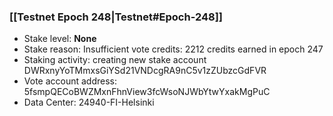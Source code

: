### [[Testnet Epoch 248|Testnet#Epoch-248]]
* Stake level: **None**
* Stake reason: Insufficient vote credits: 2212 credits earned in epoch 247
* Staking activity: creating new stake account DWRxnyYoTMmxsGiYSd21VNDcgRA9nC5v1zZUbzcGdFVR
* Vote account address: 5fsmpQECoBWZMxnFhnView3fcWsoNJWbYtwYxakMgPuC
* Data Center: 24940-FI-Helsinki